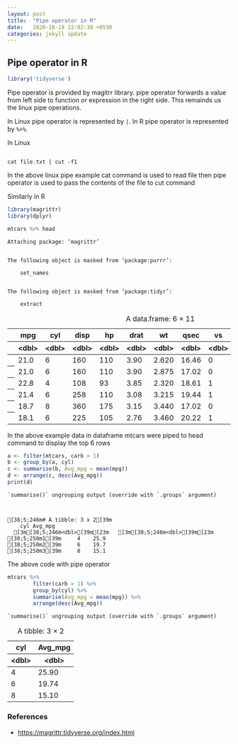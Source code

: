 ```yaml
---
layout: post
title:  "Pipe operator in R"
date:   2020-10-18 22:02:38 +0530
categories: jekyll update
---
```



## Pipe operator in R

```R
library('tidyverse')
```

Pipe operator is provided by magitrr library. pipe operator forwards a value from left side to function or expression in the right side. This remainds us the linux pipe operations.

In Linux pipe operator is represented by `|`. In R pipe operator is represented by `%>%`.

In Linux

```

cat file.txt | cut -f1

```

In the above linux pipe example cat command is used to read file then pipe operator is used to pass the contents of the file to cut command

Similarly in R



```R
library(magrittr)
library(dplyr)

mtcars %>% head
```

    
    Attaching package: ‘magrittr’
    
    
    The following object is masked from ‘package:purrr’:
    
        set_names
    
    
    The following object is masked from ‘package:tidyr’:
    
        extract
    
    



<table>
<caption>A data.frame: 6 × 11</caption>
<thead>
	<tr><th></th><th  >mpg</th><th  >cyl</th><th  >disp</th><th  >hp</th><th  >drat</th><th  >wt</th><th  >qsec</th><th  >vs</th><th  >am</th><th  >gear</th><th  >carb</th></tr>
	<tr><th></th><th  >&lt;dbl&gt;</th><th  >&lt;dbl&gt;</th><th  >&lt;dbl&gt;</th><th  >&lt;dbl&gt;</th><th  >&lt;dbl&gt;</th><th  >&lt;dbl&gt;</th><th  >&lt;dbl&gt;</th><th  >&lt;dbl&gt;</th><th  >&lt;dbl&gt;</th><th  >&lt;dbl&gt;</th><th  >&lt;dbl&gt;</th></tr>
</thead>
<tbody>
	<tr><th  Mazda RX4</th><td>21.0</td><td>6</td><td>160</td><td>110</td><td>3.90</td><td>2.620</td><td>16.46</td><td>0</td><td>1</td><td>4</td><td>4</td></tr>
	<tr><th  Mazda RX4 Wag</th><td>21.0</td><td>6</td><td>160</td><td>110</td><td>3.90</td><td>2.875</td><td>17.02</td><td>0</td><td>1</td><td>4</td><td>4</td></tr>
	<tr><th  Datsun 710</th><td>22.8</td><td>4</td><td>108</td><td> 93</td><td>3.85</td><td>2.320</td><td>18.61</td><td>1</td><td>1</td><td>4</td><td>1</td></tr>
	<tr><th  Hornet 4 Drive</th><td>21.4</td><td>6</td><td>258</td><td>110</td><td>3.08</td><td>3.215</td><td>19.44</td><td>1</td><td>0</td><td>3</td><td>1</td></tr>
	<tr><th  Hornet Sportabout</th><td>18.7</td><td>8</td><td>360</td><td>175</td><td>3.15</td><td>3.440</td><td>17.02</td><td>0</td><td>0</td><td>3</td><td>2</td></tr>
	<tr><th  Valiant</th><td>18.1</td><td>6</td><td>225</td><td>105</td><td>2.76</td><td>3.460</td><td>20.22</td><td>1</td><td>0</td><td>3</td><td>1</td></tr>
</tbody>
</table>


In the above example data in dataframe mtcars were piped to head command to display the top 6 rows

```R
a <- filter(mtcars, carb > 1)
b <- group_by(a, cyl)
c <- summarise(b, Avg_mpg = mean(mpg))
d <- arrange(c, desc(Avg_mpg))
print(d)
```

    `summarise()` ungrouping output (override with `.groups` argument)
    


    [38;5;246m# A tibble: 3 x 2[39m
        cyl Avg_mpg
      [3m[38;5;246m<dbl>[39m[23m   [3m[38;5;246m<dbl>[39m[23m
    [38;5;250m1[39m     4    25.9
    [38;5;250m2[39m     6    19.7
    [38;5;250m3[39m     8    15.1

The above code with pipe operator

```R
mtcars %>%
        filter(carb > 1) %>%
        group_by(cyl) %>%
        summarise(Avg_mpg = mean(mpg)) %>%
        arrange(desc(Avg_mpg))
```

    `summarise()` ungrouping output (override with `.groups` argument)
    



<table>
<caption>A tibble: 3 × 2</caption>
<thead>
	<tr><th  >cyl</th><th  >Avg_mpg</th></tr>
	<tr><th  >&lt;dbl&gt;</th><th  >&lt;dbl&gt;</th></tr>
</thead>
<tbody>
	<tr><td>4</td><td>25.90</td></tr>
	<tr><td>6</td><td>19.74</td></tr>
	<tr><td>8</td><td>15.10</td></tr>
</tbody>
</table>



### References
- https://magrittr.tidyverse.org/index.html